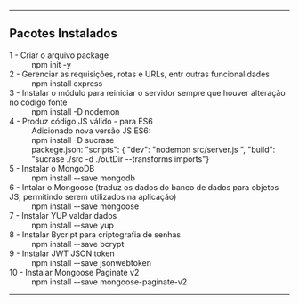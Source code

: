 <hr>
<h2>Pacotes Instalados</h2>
<dl>
<dt>1 - Criar o arquivo package</dt>
    <dd>npm init -y</dd>

<dt>2 - Gerenciar as requisições, rotas e URLs, entr outras funcionalidades</dt>    
    <dd>npm install express</dd>

<dt>3 - Instalar o módulo para reiniciar o servidor sempre que houver alteração no código fonte</dt>
    <dd>npm install -D nodemon</dd>

<dt>4 - Produz código JS válido  - para ES6</dt>
    <dd>Adicionado nova versão JS ES6:</dd>
    <dd>npm install -D sucrase<dd>
    <dd>packege.json:
        "scripts": {
        "dev": "nodemon src/server.js ",
        "build": "sucrase ./src -d ./outDir --transforms imports"}<dd>

<dt>5 - Instalar o MongoDB</dt>
    <dd>npm install --save mongodb</dt>

<dt>6 - Intalar o Mongoose (traduz os dados do banco de dados para objetos JS, permitindo serem utilizados na aplicação)</dt>
    <dd>npm install --save mongoose</dd>

<dt>7 - Instalar YUP valdar dados</dt>
    <dd>npm install --save yup</dd>

<dt>8 - Instalar Bycript para criptografia de senhas</dt>
    <dd>npm install --save bcrypt</dd>

<dt>9 - Instalar JWT JSON token</dt>
    <dd>npm install --save jsonwebtoken</dd>

<dt>10 - Instalar Mongoose Paginate v2</dt>
    <dd>npm install --save mongoose-paginate-v2</dd>

<hr>

